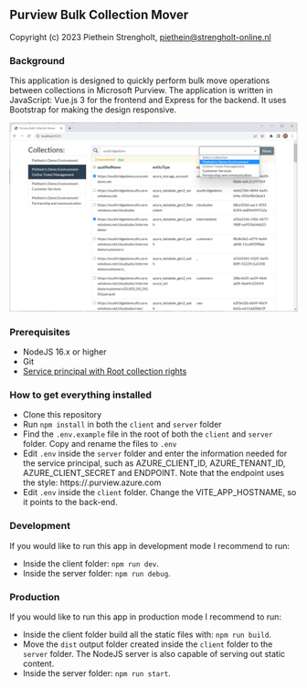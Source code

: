 ## Purview Bulk Collection Mover
Copyright (c) 2023 Piethein Strengholt, piethein@strengholt-online.nl

### Background
This application is designed to quickly perform bulk move operations between collections in Microsoft Purview. The application is written in JavaScript: Vue.js 3 for the frontend and Express for the backend. It uses Bootstrap for making the design responsive. 

![Screenshot](screenshot.png)

### Prerequisites
* NodeJS 16.x or higher
* Git
* [Service principal with Root collection rights](https://learn.microsoft.com/en-us/azure/purview/tutorial-using-rest-apis)

### How to get everything installed
* Clone this repository
* Run `npm install` in both the `client` and `server` folder
* Find the `.env.example` file in the root of both the `client` and `server` folder. Copy and rename the files to `.env`
* Edit `.env` inside the `server` folder and enter the information needed for the service principal, such as AZURE_CLIENT_ID, AZURE_TENANT_ID, AZURE_CLIENT_SECRET and ENDPOINT. Note that the endpoint uses the style: https://<catalog>.purview.azure.com
* Edit `.env` inside the `client` folder. Change the VITE_APP_HOSTNAME, so it points to the back-end.

### Development
If you would like to run this app in development mode I recommend to run:
- Inside the client folder: `npm run dev`.
- Inside the server folder: `npm run debug`.

### Production
If you would like to run this app in production mode I recommend to run:
- Inside the client folder build all the static files with: `npm run build`.
- Move the `dist` output folder created inside the `client` folder to the `server` folder. The NodeJS server is also capable of serving out static content.
- Inside the server folder: `npm run start`.